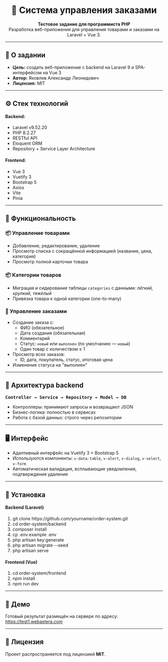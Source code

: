 <h1 align="center">🛒 Система управления заказами</h1>

<p align="center">
  <strong>Тестовое задание для программиста PHP</strong><br>
  Разработка веб-приложения для управления товарами и заказами на Laravel + Vue 3.
</p>

<hr>

<h2>📌 О задании</h2>

<ul>
  <li><strong>Цель:</strong> создать веб-приложение с backend на Laravel 9 и SPA-интерфейсом на Vue 3</li>
  <li><strong>Автор:</strong> Яковлев Александр Леонидович</li>
  <li><strong>Лицензия:</strong> MIT</li>
</ul>

<hr>

<h2>⚙️ Стек технологий</h2>

<h4>Backend:</h4>
<ul>
  <li>Laravel v9.52.20</li>
  <li>PHP 8.2.27</li>
  <li>RESTful API</li>
  <li>Eloquent ORM</li>
  <li>Repository + Service Layer Architecture</li>
</ul>

<h4>Frontend:</h4>
<ul>
  <li>Vue 3</li>
  <li>Vuetify 3</li>
  <li>Bootstrap 5</li>
  <li>Axios</li>
  <li>Vite</li>
  <li>Pinia</li>
</ul>

<hr>

<h2>🧩 Функциональность</h2>

<h3>📦 Управление товарами</h3>
<ul>
  <li>Добавление, редактирование, удаление</li>
  <li>Просмотр списка с сокращённой информацией (название, цена, категория)</li>
  <li>Просмотр полной карточки товара</li>
</ul>

<h3>📦 Категории товаров</h3>
<ul>
  <li>Миграция и сидирование таблицы <code>categories</code> с данными: <em>лёгкий, хрупкий, тяжёлый</em></li>
  <li>Привязка товара к одной категории (one-to-many)</li>
</ul>

<h3>🧾 Управление заказами</h3>
<ul>
  <li>Создание заказа с:
    <ul>
      <li>ФИО (обязательное)</li>
      <li>Дата создания (обязательная)</li>
      <li>Комментарий</li>
      <li>Статус: <code>новый</code> или <code>выполнен</code> (по умолчанию — <code>новый</code>)</li>
      <li>Один товар с количеством ≥ 1</li>
    </ul>
  </li>
  <li>Просмотр всех заказов:
    <ul>
      <li>ID, дата, покупатель, статус, итоговая цена</li>
    </ul>
  </li>
  <li>Изменение статуса на "выполнен"</li>
</ul>

<hr>

<h2>🧱 Архитектура backend</h2>

<p style="font-family: monospace; font-weight: bold;">Controller → Service → Repository → Model → DB</p>

<ul>
  <li>Контроллеры: принимают запросы и возвращают JSON</li>
  <li>Бизнес-логика: полностью в сервисах</li>
  <li>Работа с базой данных: строго через репозитории</li>
</ul>

<hr>

<h2>🖥 Интерфейс</h2>

<ul>
  <li>Адаптивный интерфейс на Vuetify 3 + Bootstrap 5</li>
  <li>Используются компоненты: <code>v-data-table</code>, <code>v-alert</code>, <code>v-dialog</code>, <code>v-select</code>, <code>v-form</code></li>
  <li>Автоматическая валидация, всплывающие уведомления, подтверждения удаления</li>
</ul>

<hr>

<h2>🚀 Установка</h2>

<h4>Backend (Laravel)</h4>
<ol>
  <li>git clone https://github.com/yourname/order-system.git</li>
  <li>cd order-system/backend</li>
  <li>composer install</li>
  <li>cp .env.example .env</li>
  <li>php artisan key:generate</li>
  <li>php artisan migrate --seed</li>
  <li>php artisan serve</li>
</ol>

<h4>Frontend (Vue)</h4>
<ol>
  <li>cd order-system/frontend</li>
  <li>npm install</li>
  <li>npm run dev</li>
</ol>

<hr>

<h2>🔗 Демо</h2>
<p>
  Готовый результат размещён на сервере по адресу:<br>
  <a href="https://test1.webastera.com" target="_blank">https://test1.webastera.com</a>
</p>
<hr>

<h2>📄 Лицензия</h2>

Проект распространяется под лицензией <strong>MIT</strong>.
